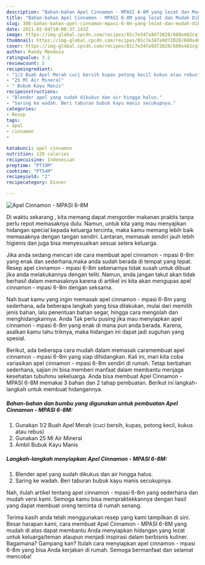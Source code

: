 ```yaml
---
description: "Bahan-bahan Apel Cinnamon - MPASI 6-8M yang lezat dan Mudah Dibuat"
title: "Bahan-bahan Apel Cinnamon - MPASI 6-8M yang lezat dan Mudah Dibuat"
slug: 308-bahan-bahan-apel-cinnamon-mpasi-6-8m-yang-lezat-dan-mudah-dibuat
date: 2021-02-04T10:08:37.143Z
image: https://img-global.cpcdn.com/recipes/81c7e347a9d72828/680x482cq70/apel-cinnamon-mpasi-6-8m-foto-resep-utama.jpg
thumbnail: https://img-global.cpcdn.com/recipes/81c7e347a9d72828/680x482cq70/apel-cinnamon-mpasi-6-8m-foto-resep-utama.jpg
cover: https://img-global.cpcdn.com/recipes/81c7e347a9d72828/680x482cq70/apel-cinnamon-mpasi-6-8m-foto-resep-utama.jpg
author: Randy Mendoza
ratingvalue: 3.2
reviewcount: 5
recipeingredient:
- "1/2 Buah Apel Merah cuci bersih kupas potong kecil kukus atau rebus"
- "25 Ml Air Mineral"
- " Bubuk Kayu Manis"
recipeinstructions:
- "Blender apel yang sudah dikukus dan air hingga halus."
- "Saring ke wadah. Beri taburan bubuk kayu manis secukupnya."
categories:
- Resep
tags:
- apel
- cinnamon
- 

katakunci: apel cinnamon  
nutrition: 120 calories
recipecuisine: Indonesian
preptime: "PT19M"
cooktime: "PT54M"
recipeyield: "2"
recipecategory: Dinner

---
```



![Apel Cinnamon - MPASI 6-8M](https://img-global.cpcdn.com/recipes/81c7e347a9d72828/680x482cq70/apel-cinnamon-mpasi-6-8m-foto-resep-utama.jpg)

Di waktu  sekarang , kita memang dapat mengorder makanan praktis tanpa perlu repot memasaknya dulu. Namun, untuk kita yang mau menyajikan hidangan special kepada keluarga tercinta, maka kamu memang lebih baik memasaknya dengan tangan sendiri. Lantaran, memasak sendiri jauh lebih higienis dan juga bisa menyesuaikan sesuai selera keluarga.

Jika anda sedang mencari ide cara membuat apel cinnamon - mpasi 6-8m yang enak dan sederhana,maka anda sudah berada di tempat yang tepat. Resep apel cinnamon - mpasi 6-8m  sebenarnya tidak susah untuk dibuat jika anda melakukannya dengan teliti. Namun, anda jangan takut akan tidak berhasil dalam memasaknya 
karena di artikel ini kita akan mengupas apel cinnamon - mpasi 6-8m dengan seksama.  



Nah buat kamu yang ingin memasak apel cinnamon - mpasi 6-8m yang sederhana, ada beberapa langkah yang bisa dilakukan, mulai dari memilih jenis bahan, lalu penentuan bahan segar, hingga cara mengolah dan menghidangkannya. Anda Tak perlu pusing jika mau menyiapkan apel cinnamon - mpasi 6-8m yang enak di mana pun anda berada. Karena, asalkan kamu  tahu triknya, maka hidangan ini dapat jadi suguhan yang spesial.

Berikut, ada beberapa cara mudah dalam memasak caramembuat apel cinnamon - mpasi 6-8m yang siap dihidangkan. Kali ini, mari kita coba variasikan apel cinnamon - mpasi 6-8m sendiri di rumah. Tetap berbahan sederhana, sajian ini bisa memberi manfaat dalam membantu menjaga kesehatan tubuhmu sekeluarga. Anda bisa membuat Apel Cinnamon - MPASI 6-8M memakai 3 bahan dan 2 tahap pembuatan. Berikut ini langkah-langkah untuk membuat hidangannya.

<!--inarticleads1-->

##### Bahan-bahan dan bumbu yang digunakan untuk pembuatan Apel Cinnamon - MPASI 6-8M:

1. Gunakan 1/2 Buah Apel Merah (cuci bersih, kupas, potong kecil, kukus atau rebus)
1. Gunakan 25 Ml Air Mineral
1. Ambil  Bubuk Kayu Manis




<!--inarticleads2-->

##### Langkah-langkah menyiapkan Apel Cinnamon - MPASI 6-8M:

1. Blender apel yang sudah dikukus dan air hingga halus.
1. Saring ke wadah. Beri taburan bubuk kayu manis secukupnya.




Nah, itulah artikel tentang  apel cinnamon - mpasi 6-8m  yang sederhana dan mudah versi kami. Semoga kamu bisa mempraktekkannya dengan hasil yang dapat membuat oreng tercinta di rumah senang. 

Terima kasih anda telah menggunakan resep yang kami tampilkan di sini. Besar harapan kami, cara membuat  Apel Cinnamon - MPASI 6-8M yang mudah di atas dapat membantu Anda menyiapkan hidangan yang lezat untuk keluarga/teman ataupun menjadi inspirasi dalam berbisnis kuliner. Bagaimana? Gampang kan? Itulah cara menyiapkan apel cinnamon - mpasi 6-8m yang bisa Anda kerjakan di rumah. Semoga bermanfaat dan selamat mencoba!

